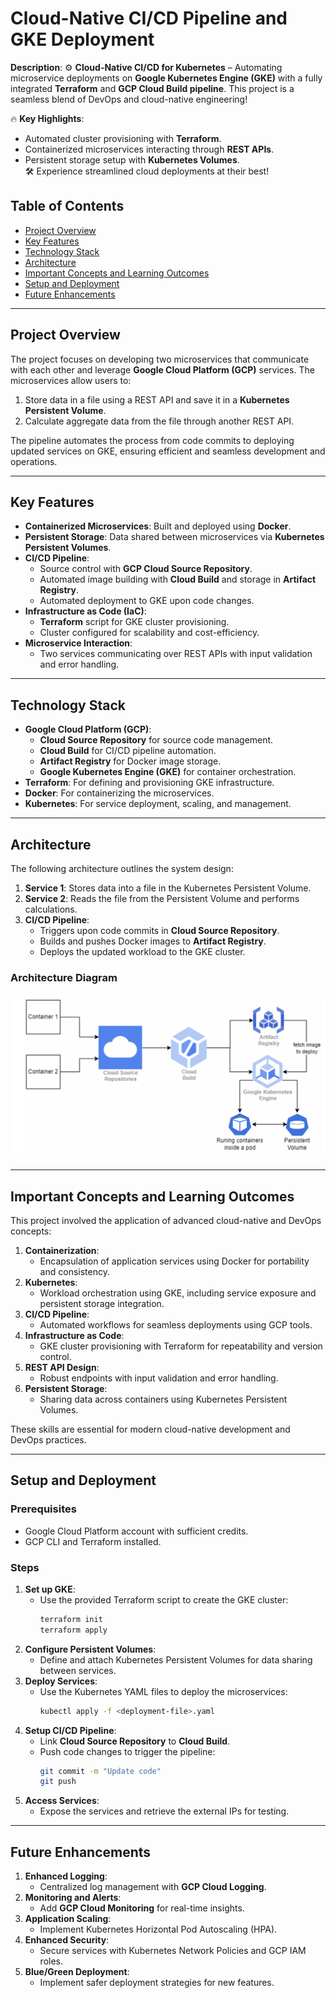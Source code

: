# Cloud-Native CI/CD Pipeline and GKE Deployment

**Description**:  ⚙️ **Cloud-Native CI/CD for Kubernetes** – Automating microservice deployments on **Google Kubernetes Engine (GKE)** with a fully integrated **Terraform** and **GCP Cloud Build pipeline**. This project is a seamless blend of DevOps and cloud-native engineering!  

🔥 **Key Highlights**:
- Automated cluster provisioning with **Terraform**.
- Containerized microservices interacting through **REST APIs**.
- Persistent storage setup with **Kubernetes Volumes**.  
🛠️ Experience streamlined cloud deployments at their best!  

## **Table of Contents**
- [Project Overview](#project-overview)
- [Key Features](#key-features)
- [Technology Stack](#technology-stack)
- [Architecture](#architecture)
- [Important Concepts and Learning Outcomes](#important-concepts-and-learning-outcomes)
- [Setup and Deployment](#setup-and-deployment)
- [Future Enhancements](#future-enhancements)

---

## **Project Overview**
The project focuses on developing two microservices that communicate with each other and leverage **Google Cloud Platform (GCP)** services. The microservices allow users to:
1. Store data in a file using a REST API and save it in a **Kubernetes Persistent Volume**.
2. Calculate aggregate data from the file through another REST API.

The pipeline automates the process from code commits to deploying updated services on GKE, ensuring efficient and seamless development and operations.

---

## **Key Features**
- **Containerized Microservices**: Built and deployed using **Docker**.
- **Persistent Storage**: Data shared between microservices via **Kubernetes Persistent Volumes**.
- **CI/CD Pipeline**:
    - Source control with **GCP Cloud Source Repository**.
    - Automated image building with **Cloud Build** and storage in **Artifact Registry**.
    - Automated deployment to GKE upon code changes.
- **Infrastructure as Code (IaC)**:
    - **Terraform** script for GKE cluster provisioning.
    - Cluster configured for scalability and cost-efficiency.
- **Microservice Interaction**:
    - Two services communicating over REST APIs with input validation and error handling.

---

## **Technology Stack**
- **Google Cloud Platform (GCP)**:
    - **Cloud Source Repository** for source code management.
    - **Cloud Build** for CI/CD pipeline automation.
    - **Artifact Registry** for Docker image storage.
    - **Google Kubernetes Engine (GKE)** for container orchestration.
- **Terraform**: For defining and provisioning GKE infrastructure.
- **Docker**: For containerizing the microservices.
- **Kubernetes**: For service deployment, scaling, and management.

---

## **Architecture**
The following architecture outlines the system design:

1. **Service 1**: Stores data into a file in the Kubernetes Persistent Volume.
2. **Service 2**: Reads the file from the Persistent Volume and performs calculations.
3. **CI/CD Pipeline**:
    - Triggers upon code commits in **Cloud Source Repository**.
    - Builds and pushes Docker images to **Artifact Registry**.
    - Deploys the updated workload to the GKE cluster.

### **Architecture Diagram**
![img.png](img.png)

---

## **Important Concepts and Learning Outcomes**
This project involved the application of advanced cloud-native and DevOps concepts:
1. **Containerization**:
    - Encapsulation of application services using Docker for portability and consistency.
2. **Kubernetes**:
    - Workload orchestration using GKE, including service exposure and persistent storage integration.
3. **CI/CD Pipeline**:
    - Automated workflows for seamless deployments using GCP tools.
4. **Infrastructure as Code**:
    - GKE cluster provisioning with Terraform for repeatability and version control.
5. **REST API Design**:
    - Robust endpoints with input validation and error handling.
6. **Persistent Storage**:
    - Sharing data across containers using Kubernetes Persistent Volumes.

These skills are essential for modern cloud-native development and DevOps practices.

---

## **Setup and Deployment**
### **Prerequisites**
- Google Cloud Platform account with sufficient credits.
- GCP CLI and Terraform installed.

### **Steps**
1. **Set up GKE**:
    - Use the provided Terraform script to create the GKE cluster:
      ```bash
      terraform init
      terraform apply
      ```
2. **Configure Persistent Volumes**:
    - Define and attach Kubernetes Persistent Volumes for data sharing between services.
3. **Deploy Services**:
    - Use the Kubernetes YAML files to deploy the microservices:
      ```bash
      kubectl apply -f <deployment-file>.yaml
      ```
4. **Setup CI/CD Pipeline**:
    - Link **Cloud Source Repository** to **Cloud Build**.
    - Push code changes to trigger the pipeline:
      ```bash
      git commit -m "Update code"
      git push
      ```
5. **Access Services**:
    - Expose the services and retrieve the external IPs for testing.

---

## **Future Enhancements**
1. **Enhanced Logging**:
    - Centralized log management with **GCP Cloud Logging**.
2. **Monitoring and Alerts**:
    - Add **GCP Cloud Monitoring** for real-time insights.
3. **Application Scaling**:
    - Implement Kubernetes Horizontal Pod Autoscaling (HPA).
4. **Enhanced Security**:
    - Secure services with Kubernetes Network Policies and GCP IAM roles.
5. **Blue/Green Deployment**:
    - Implement safer deployment strategies for new features.
